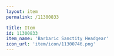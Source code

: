 ```yaml
---
layout: item
permalink: /11300833

title: Item
id: 11300833
item_name: 'Barbaric Sanctity Headgear'
icon_url: 'item/icon/11300746.png'
---
```

